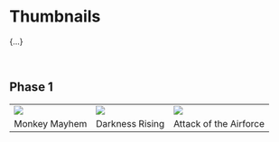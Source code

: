 # Thumbnails

{...}


<br>


## Phase 1

<table>
  <tr>
    <td> <img src="Phase 1/1 – Monkey Mayhem.png"> </td>
    <td> <img src="Phase 1/2 – Darkness Rising.png"> </td>
    <td> <img src="Phase 1/3 – Attack of the Airforce.png"> </td>
  </tr>
  <tr>
    <td> Monkey Mayhem </td>
    <td> Darkness Rising </td>
    <td> Attack of the Airforce </td>
  </tr>
</table>
